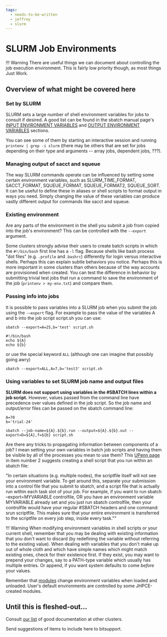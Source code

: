 ```yaml
---
tags:
  - needs-to-be-written
  - jeffrey
  - slurm
---
```


# SLURM Job Environments

!!! Warning
    There are useful things we can document about controlling the job execution environment. This is fairly low priority though, as most things Just Work. 
    
    
## Overview of what might be covered here

### Set by SLURM
SLURM sets a large number of shell environment variables for jobs to consult if desired.  A good list can be found in the sbatch manual page's [INPUT ENVIRONMENT VARIABLES](https://slurm.schedmd.com/archive/slurm-22.05.9/sbatch.html#lbAJ) and [OUTPUT ENVIRONMENT VARIABLES](https://slurm.schedmd.com/archive/slurm-22.05.9/sbatch.html#lbAK) sections.

You can see some of them by starting an interactive session and running `printenv | grep -i slurm` (there may be others that are set for jobs depending on their type and arguments -- array jobs, dependent jobs, ???).

### Managing output of sacct and squeue
The way SLURM commands operate can be influenced by setting some certain environment variables, such as SLURM_TIME_FORMAT, SACCT_FORMAT, SQUEUE_FORMAT, SQUEUE_FORMAT2, SQUEUE_SORT. It can be useful to define these in aliases or shell scripts to format output in ways you need. Simply changing the value of these variables can produce vastly different output for commands like sacct and squeue.

### Existing environment
Are any parts of the environment in the shell you submit a job from copied into the job's environment? This can be controlled with the `--export` argument.

Some clusters strongly advise their users to create batch scripts in which the `#!/bin/bash` first line has a `-l` flag. Because shells like bash process "dot files" (e.g. `.profile` and .`bashrc`) differently for login versus interactive shells. Perhaps this can explain subtle behaviors you notice. Perhaps this is more important in some clusters than others because of the way accounts are provisioned when created. You can test the difference in behavior by submitting trivial test jobs that run a command to save the environment of the job (`printenv > my-env.txt`) and compare them.

### Passing info into jobs

It is possible to pass variables into a SLURM job when you submit the job using the `-–export` flag. For example to pass the value of the variables A and b into the job script script.sh you can use:

`sbatch --export=A=25,b='test' script.sh`

```Shell title="Inside of script.sh"
#!/bin/bash
echo ${A}
echo ${b}
```

or use the special keyword `ALL` (although one can imagine that possibly going awry)

`sbatch --export=ALL,A=7,b='test3' script.sh`

### Using variables to set SLURM job name and output files

**SLURM does not support using variables in the #SBATCH lines within a job script.** However, values passed from the command line have precedence over values defined in the job script. So the job name and output/error files can be passed on the sbatch command line:

```
A=70
b='trial-24'

sbatch --job-name=${A}.${b}.run --output=${A}.${b}.out --export=D=${A},f=${b} script.sh
```

Are there any tricks to propagating information between components of a job? I mean setting your own variables in batch job scripts and having them be visible by all of the processes you mean to use them? This [UPenn page](https://hpc.seas.upenn.edu/home/mp-clusters/how-to-use-mp-clusters-slurm/advanced-slurm-options/) in item number 2 suggests creating a shell script that you run within an sbatch file:

"In certain situations (e.g. multiple nodes), the scriptfile itself will not see your environment variable. To get around this, separate your submission into a control file that you submit to sbatch, and a script file that is actually run within each task slot of your job. For example, if you want to run sbatch –export=MYVARIABLE controlfile, OR you have an environment variable MYVARIABLE already set and you just run sbatch controlfile, then your controlfile would have your regular #SBATCH headers and one command: srun scriptfile. This makes sure that your entire environment is transferred to the scriptfile on every job step, inside every task.""



!!! Warning
    When modifying environment variables in shell scripts or your current shell, remember that you may be dealing with existing information that you don't want to discard (by redefining the variable without referring to the existing value). When dealing with variables that you don't make up out of whole cloth and which have simple names which might match existing ones, check for their existence first. If they exist, you may want to prepend your changes, say to a PATH-type variable which usually has multiple entries. Or append, if you want system defaults to come *before* your values.

Remember that [modules](../sw/modules.md) change environment variables when loaded and unloaded. User's default environments are controlled by some JHPCE-created modules. 

## Until this is fleshed-out...

Consult [our list](../slurm/user-guide-collection.md) of good documentation at other clusters.

Send suggestions of items to include here to bitsupport.
